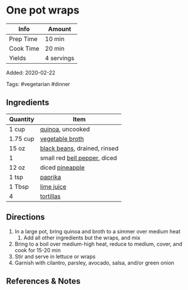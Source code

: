 # One pot wraps

| Info      | Amount     |
| --------- | ---------- |
| Prep Time | 10 min     |
| Cook Time | 20 min     |
| Yields    | 4 servings |

Added: 2020-02-22

Tags: #vegetarian #dinner

## Ingredients

| Quantity | Item                                                           |
| -------- | -------------------------------------------------------------- |
| 1 cup    | [quinoa](../_ingredients/quinoa.md), uncooked                  |
| 1.75 cup | [vegetable broth](../_ingredients/vegetable-broth.md)          |
| 15 oz    | [black beans](../_ingredients/black-beans.md), drained, rinsed |
| 1        | small red [bell pepper](../_ingredients/bell-pepper.md), diced |
| 12 oz    | diced [pineapple](../_ingredients/pineapple.md)                |
| 1 tsp    | [paprika](../_ingredients/paprika.md)                          |
| 1 Tbsp   | [lime juice](../_ingredients/lime-juice.md)                    |
| 4        | [tortillas](../_ingredients/tortilla.md)                       |

## Directions

1. In a large pot, bring quinoa and broth to a simmer over medium heat
   1. Add all other ingredients but the wraps, and mix
2. Bring to a boil over medium-high heat, reduce to medium, cover, and cook for 15-20 min
3. Stir and serve in lettuce or wraps
4. Garnish with cilantro, parsley, avocado, salsa, and/or green onion

## References & Notes

[^1]: Original recipe: Wendy McNeil
